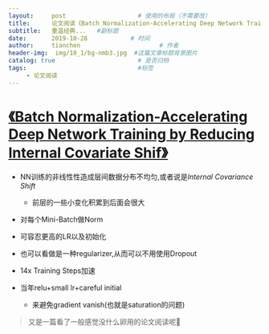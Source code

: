 ```yaml
---
layout:     post                    # 使用的布局（不需要改）
title:      论文阅读《Batch Normalization-Accelerating Deep Network Training by Reducing Internal Covariate Shif》          # 标题 
subtitle:   重温经典...   #副标题
date:       2019-10-28            # 时间
author:     tianchen                      # 作者
header-img:  img/10_1/bg-nmb3.jpg  #这篇文章标题背景图片  
catalog: true                       # 是否归档
tags:                               #标签
     - 论文阅读
---
```


# [《Batch Normalization-Accelerating Deep Network Training by Reducing Internal Covariate Shif》](https://arxiv.org/pdf/1502.03167.pdf)

* NN训练的非线性性造成层间数据分布不均匀,或者说是*Internal Covariance Shift*
  * 前层的一些小变化积累到后面会很大
* 对每个Mini-Batch做Norm
* 可容忍更高的LR以及初始化
* 也可以看做是一种regularizer,从而可以不用使用Dropout
* 14x Training Steps加速

* 当年relu+small lr+careful initial
  * 来避免gradient vanish(也就是saturation的问题)

> 又是一篇看了一般感觉没什么卵用的论文阅读呢🙌